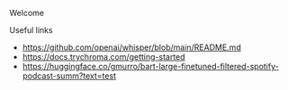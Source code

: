 Welcome

Useful links

- https://github.com/openai/whisper/blob/main/README.md
- https://docs.trychroma.com/getting-started
- https://huggingface.co/gmurro/bart-large-finetuned-filtered-spotify-podcast-summ?text=test
